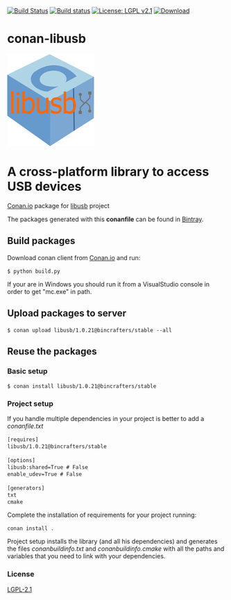 [![Build Status](https://travis-ci.org/bincrafters/conan-libusb.svg?branch=release/1.0.21)](https://travis-ci.org/bincrafters/conan-libusb)
[![Build status](https://ci.appveyor.com/api/projects/status/redftqwgxxssmtwf/branch/stable/1.0.21?svg=true)](https://ci.appveyor.com/project/BinCrafters/conan-libusb/branch/stable/1.0.21)
[![License: LGPL v2.1](https://img.shields.io/badge/License-LGPL%20v2.1-blue.svg)](http://www.gnu.org/licenses/lgpl-2.1)
[![Download](https://api.bintray.com/packages/bincrafters/publi-conan/libpcap%3Abincrafters/images/download.svg?version=1.0.21%3Astable)](https://bintray.com/bincrafters/conan/libpcap%3Abincrafters/1.8.1%3Astable/link)

# conan-libusb

![Conan libusb](conan_libusb.png)

# A cross-platform library to access USB devices

[Conan.io](https://conan.io) package for [libusb](http://libusb.info/) project

The packages generated with this **conanfile** can be found in [Bintray](https://bintray.com/bincrafters/public-conan/libusb%3Abincrafters).

## Build packages

Download conan client from [Conan.io](https://conan.io) and run:

    $ python build.py

If your are in Windows you should run it from a VisualStudio console in order to get "mc.exe" in path.

## Upload packages to server

    $ conan upload libusb/1.0.21@bincrafters/stable --all

## Reuse the packages

### Basic setup

    $ conan install libusb/1.0.21@bincrafters/stable

### Project setup

If you handle multiple dependencies in your project is better to add a *conanfile.txt*

    [requires]
    libusb/1.0.21@bincrafters/stable

    [options]
    libusb:shared=True # False
    enable_udev=True # False

    [generators]
    txt
    cmake

Complete the installation of requirements for your project running:</small></span>

    conan install .

Project setup installs the library (and all his dependencies) and generates the files *conanbuildinfo.txt* and *conanbuildinfo.cmake* with all the paths and variables that you need to link with your dependencies.

### License
[LGPL-2.1](LICENSE)
